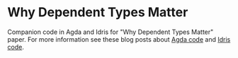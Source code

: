 Why Dependent Types Matter
==========================

Companion code in Agda and Idris for "Why Dependent Types Matter" paper. For
more information see these blog posts about [Agda
code](http://lambda.jstolarek.com/2013/11/why-dependent-types-matter-in-agda/)
and [Idris code](http://lambda.jstolarek.com/2013/12/idris-first-impressions/).
